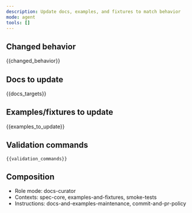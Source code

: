 ```yaml
---
description: Update docs, examples, and fixtures to match behavior
mode: agent
tools: []
---
```


## Changed behavior
{{changed_behavior}}

## Docs to update
{{docs_targets}}

## Examples/fixtures to update
{{examples_to_update}}

## Validation commands
```
{{validation_commands}}
```

## Composition
- Role mode: docs-curator
- Contexts: spec-core, examples-and-fixtures, smoke-tests
- Instructions: docs-and-examples-maintenance, commit-and-pr-policy
